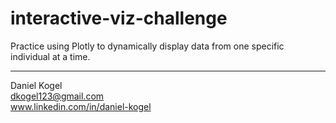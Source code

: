 # interactive-viz-challenge
Practice using Plotly to dynamically display data from one specific individual at a time. 



  
  ---  
  
Daniel Kogel  
dkogel123@gmail.com  
www.linkedin.com/in/daniel-kogel  

